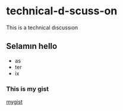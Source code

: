 # technical-d-scuss-on
This is a technical dıscussıon

## Selamın hello 

* as
* ter
* ix


### This is my gist
[mygist](https://gist.github.com/Ooksuz21/f398db97ffc3024ac65129e012967092)
